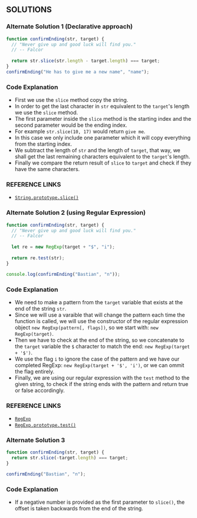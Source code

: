 ## SOLUTIONS

### Alternate Solution 1 (Declarative approach)
```js
function confirmEnding(str, target) {
  // "Never give up and good luck will find you."
  // -- Falcor
  
  return str.slice(str.length - target.length) === target;
}
confirmEnding("He has to give me a new name", "name");
```
### Code Explanation
- First we use the `slice` method copy the string.
- In order to get the last character in `str` equivalent to the `target`'s length we use the `slice` method.
- The first parameter inside the `slice` method is the starting index and the second parameter would be the ending index.
- For example `str.slice(10, 17)` would return `give me`.
- In this case we only include one parameter which it will copy everything from the starting index.
- We subtract the length of `str` and the length of `target`, that way, we shall get the last remaining characters equivalent to the `target`'s length.
- Finally we compare the return result of `slice` to `target` and check if they have the same characters.

### REFERENCE LINKS
- [`String.prototype.slice()`](https://developer.mozilla.org/en-US/docs/Web/JavaScript/Reference/Global_Objects/String/slice)


### Alternate Solution 2 (using Regular Expression)
```js
function confirmEnding(str, target) {
  // "Never give up and good luck will find you."
  // -- Falcor 
  
  let re = new RegExp(target + "$", "i");
  
  return re.test(str);
}

console.log(confirmEnding("Bastian", "n"));
```
### Code Explanation
- We need to make a pattern from the `target` variable that exists at the end of the string `str`.
- Since we will use a varaible that will change the pattern each time the function is called, we will use the constructor of the regular expression object `new RegExp(pattern[, flags])`, so we start with: `new RegExp(target)`.
- Then we have to check at the end of the string, so we concatenate to the `target` variable the `$` character to match the end: `new RegExp(target + '$')`.
- We use the flag `i` to ignore the case of the pattern and we have our completed RegExp: `new RegExp(target + '$', 'i')`, or we can ommit the flag entirely.
- Finally, we are using our regular expression with the `test` method to the given string, to check if the string ends with the pattern and return true or false accordingly.

### REFERENCE LINKS
- [`RegExp`](https://developer.mozilla.org/en-US/docs/Web/JavaScript/Reference/Global_Objects/RegExp)
- [`RegExp.prototype.test()`](https://developer.mozilla.org/en-US/docs/Web/JavaScript/Reference/Global_Objects/RegExp/test)


### Alternate Solution 3
```js
function confirmEnding(str, target) {
  return str.slice(-target.length) === target;
}

confirmEnding("Bastian", "n");
```
### Code Explanation
- If a negative number is provided as the first parameter to `slice()`, the offset is taken backwards from the end of the string.

